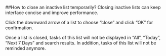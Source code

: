 ##How to close an inactive list temporarily?
Closing inactive lists can keep interface concise and improve performance.

Click the downward arrow of a list to choose “close” and click “OK” for confirmation.

Once a list is closed, tasks of this list will not be displayed in “All”, “Today”, “Next 7 Days” and search results. In addition, tasks of this list will not be reminded anymore.

